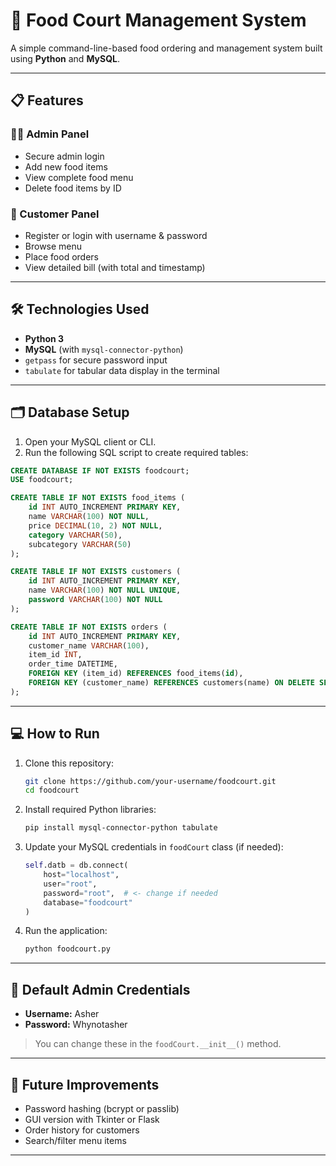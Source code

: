 # 🍔 Food Court Management System

A simple command-line-based food ordering and management system built using **Python** and **MySQL**.

---

## 📋 Features

### 👨‍💼 Admin Panel
- Secure admin login
- Add new food items
- View complete food menu
- Delete food items by ID

### 🧑 Customer Panel
- Register or login with username & password
- Browse menu
- Place food orders
- View detailed bill (with total and timestamp)

---

## 🛠️ Technologies Used

- **Python 3**
- **MySQL** (with `mysql-connector-python`)
- `getpass` for secure password input
- `tabulate` for tabular data display in the terminal

---

## 🗂️ Database Setup

1. Open your MySQL client or CLI.
2. Run the following SQL script to create required tables:

```sql
CREATE DATABASE IF NOT EXISTS foodcourt;
USE foodcourt;

CREATE TABLE IF NOT EXISTS food_items (
    id INT AUTO_INCREMENT PRIMARY KEY,
    name VARCHAR(100) NOT NULL,
    price DECIMAL(10, 2) NOT NULL,
    category VARCHAR(50),
    subcategory VARCHAR(50)
);

CREATE TABLE IF NOT EXISTS customers (
    id INT AUTO_INCREMENT PRIMARY KEY,
    name VARCHAR(100) NOT NULL UNIQUE,
    password VARCHAR(100) NOT NULL
);

CREATE TABLE IF NOT EXISTS orders (
    id INT AUTO_INCREMENT PRIMARY KEY,
    customer_name VARCHAR(100),
    item_id INT,
    order_time DATETIME,
    FOREIGN KEY (item_id) REFERENCES food_items(id),
    FOREIGN KEY (customer_name) REFERENCES customers(name) ON DELETE SET NULL
);
````

---

## 💻 How to Run

1. Clone this repository:

   ```bash
   git clone https://github.com/your-username/foodcourt.git
   cd foodcourt
   ```

2. Install required Python libraries:

   ```bash
   pip install mysql-connector-python tabulate
   ```

3. Update your MySQL credentials in `foodCourt` class (if needed):

   ```python
   self.datb = db.connect(
       host="localhost",
       user="root",
       password="root",  # <- change if needed
       database="foodcourt"
   )
   ```

4. Run the application:

   ```bash
   python foodcourt.py
   ```

---

## 🔐 Default Admin Credentials

* **Username:** Asher
* **Password:** Whynotasher

> You can change these in the `foodCourt.__init__()` method.

---

## 📌 Future Improvements

* Password hashing (bcrypt or passlib)
* GUI version with Tkinter or Flask
* Order history for customers
* Search/filter menu items

---

